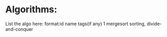 # Algorithms:
List the algo here:
format:id name tags(if any)
1 mergesort sorting, divide-and-conquer